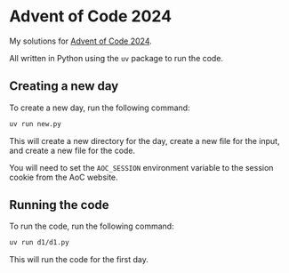 # Advent of Code 2024

My solutions for [Advent of Code 2024](https://adventofcode.com/2024).

All written in Python using the `uv` package to run the code.

## Creating a new day

To create a new day, run the following command:

```bash
uv run new.py
```

This will create a new directory for the day, create a new file for the input, and create a new file for the code.

You will need to set the `AOC_SESSION` environment variable to the session cookie from the AoC website.

## Running the code

To run the code, run the following command:

```bash
uv run d1/d1.py
```

This will run the code for the first day.
